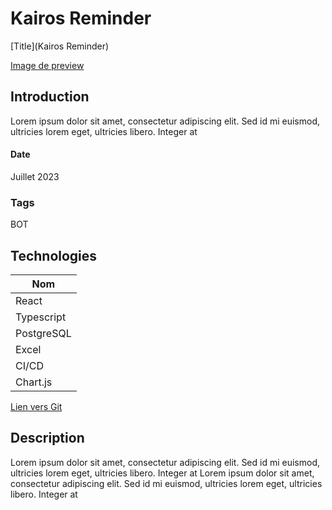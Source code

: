 # Kairos Reminder

[Title](Kairos Reminder)

[Image de preview](https://raw.githubusercontent.com/Eric-Philippe/Kairos-Bot-Reminder/master/img/remindme.png)

## Introduction

Lorem ipsum dolor sit amet, consectetur adipiscing elit. Sed id mi euismod, ultricies lorem eget, ultricies libero. Integer at

#### Date

Juillet 2023

### Tags

BOT

## Technologies

| Nom        |
| ---------- |
| React      |
| Typescript |
| PostgreSQL |
| Excel      |
| CI/CD      |
| Chart.js   |

[Lien vers Git](https://github.com/Eric-Philippe/Kairos-Bot-Reminder)

## Description

Lorem ipsum dolor sit amet, consectetur adipiscing elit. Sed id mi euismod, ultricies lorem eget, ultricies libero. Integer at
Lorem ipsum dolor sit amet, consectetur adipiscing elit. Sed id mi euismod, ultricies lorem eget, ultricies libero. Integer at
